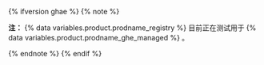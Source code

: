 {% ifversion ghae %}
{% note %}

**注：** {% data variables.product.prodname_registry %} 目前正在测试用于 {% data variables.product.prodname_ghe_managed %} 。

{% endnote %}
{% endif %}
